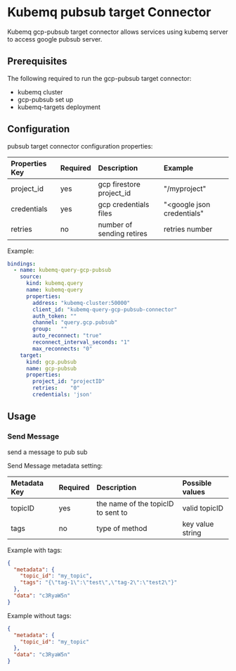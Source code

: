 # Kubemq pubsub target Connector

Kubemq gcp-pubsub target connector allows services using kubemq server to access google pubsub server.

## Prerequisites
The following required to run the gcp-pubsub target connector:

- kubemq cluster
- gcp-pubsub set up
- kubemq-targets deployment

## Configuration

pubsub target connector configuration properties:

| Properties Key | Required | Description                                | Example                    |
|:---------------|:---------|:-------------------------------------------|:---------------------------|
| project_id     | yes      | gcp firestore project_id                   | "<googleurl>/myproject"    |
| credentials    | yes      | gcp credentials files                      | "<google json credentials" |
| retries        | no       | number of sending retires                  | retries number             |


Example:

```yaml
bindings:
  - name: kubemq-query-gcp-pubsub
    source:
      kind: kubemq.query
      name: kubemq-query
      properties:
        address: "kubemq-cluster:50000"
        client_id: "kubemq-query-gcp-pubsub-connector"
        auth_token: ""
        channel: "query.gcp.pubsub"
        group:   ""
        auto_reconnect: "true"
        reconnect_interval_seconds: "1"
        max_reconnects: "0"
    target:
      kind: gcp.pubsub
      name: gcp-pubsub
      properties:
        project_id: "projectID"
        retries:    "0"
        credentials: 'json'

```

## Usage

### Send Message 

send a message to pub sub

Send Message metadata setting:

| Metadata Key | Required | Description                            | Possible values       |
|:-------------|:---------|:---------------------------------------|:----------------------|
| topicID      | yes      | the name of the topicID to sent to     | valid topicID         |
| tags         | no       | type of method                         | key value string          |


Example with tags:

```json
{
  "metadata": {
    "topic_id": "my_topic",
    "tags": "{\"tag-1\":\"test\",\"tag-2\":\"test2\"}"
  },
  "data": "c3RyaW5n"
}
```


Example without tags:

```json
{
  "metadata": {
    "topic_id": "my_topic"
  },
  "data": "c3RyaW5n"
}
```
